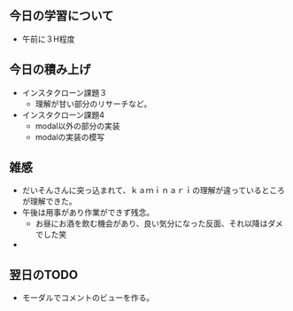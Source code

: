 ## 今日の学習について
- 午前に３H程度

## 今日の積み上げ 
- インスタクローン課題３
  - 理解が甘い部分のリサーチなど。
- インスタクローン課題4
  - modal以外の部分の実装
  - modalの実装の模写

## 雑感
- だいそんさんに突っ込まれて、ｋａｍｉｎａｒｉの理解が違っているところが理解できた。
- 午後は用事があり作業ができず残念。
  - お昼にお酒を飲む機会があり、良い気分になった反面、それ以降はダメでした笑
- 
## 翌日のTODO
- モーダルでコメントのビューを作る。

